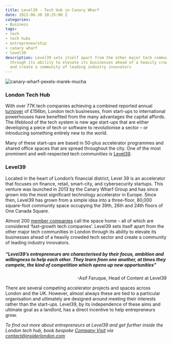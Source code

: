 ```yaml
---
title: Level39 - Tech Hub in Canary Wharf
date: 2022-06-30 10:25:00 Z
categories:
- Business
tags:
- tech
- tech hubs
- entrepreneurship
- canary wharf
- level39
description: Level39 sets itself apart from the other major tech communities in London
  through its ability to elevate its businesses ahead of a heavily crowded tech sector
  and create a community of leading industry innovators
---
```


![canary-wharf-pexels-marek-mucha](/uploads/pexels-marek-mucha-12403323.jpg)

### London Tech Hub

With over 77K tech companies achieving a combined reported annual [turnover](https://technation.io/report2021/#uk-spotlights) of £156bn, London tech businesses, from start-ups to international powerhouses have benefited from the many advantages the capital affords.
The lifeblood of the tech system is new age start-ups that are either developing a piece of tech or software to revolutionise a sector – or introducing something entirely new to the world.

Many of these start-ups are based in 50-plus accelerator programmes and shared office spaces that are spread throughout the city. One of the most prominent and well-respected tech communities is [Level39](https://www.level39.co/).


### Level39

Located in the heart of London’s financial district, Level 39 is an accelerator that focuses on finance, retail, smart-city, and cybersecurity startups. This venture was launched in 2013 by the Canary Wharf Group and has since grown into the most significant technology accelerator in Europe. Since then, Level39 has grown from a simple idea into a three-floor, 80,000 square-foot community space occupying the 39th, 26th and 24th floors of One Canada Square.

Almost 200 [member companies](https://www.level39.co/members/) call the space home – all of which are considered ‘fast-growth tech companies’.
Level39 sets itself apart from the other major tech communities in London through its ability to elevate its businesses ahead of a heavily crowded tech sector and create a community of leading industry innovators.

##### *“Level39’s entrepreneurs are characterised by their focus, ambition and willingness to help each other. They learn from one another, at times they compete, the kind of competition which opens up new opportunities”*
<p style="text-align:right">-Asif Faruque, Head of Content at Level39</p>

There are several competing accelerator projects and spaces across London and the UK. However, almost always these are tied to a particular organisation and ultimately are designed around meeting their interests rather than the start-ups. Level39, by its independence of these aims and ultimate goal as a landlord, has a direct incentive to help entrepreneurs grow.


*To find out more about entrepreneurs at Level39 and get further inside the London tech hub, book bespoke [Company Visit](https://www.insiderlondon.com/london/company-visits/) via <a href="mailto:contact@insiderlondon.com">contact@insiderlondon.com</a>*


